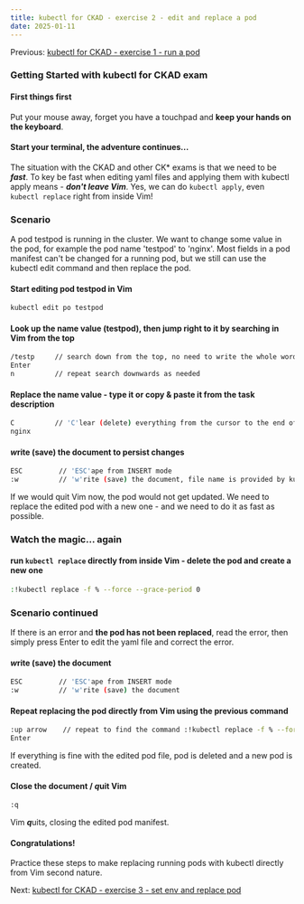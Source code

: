 ```yaml
---
title: kubectl for CKAD - exercise 2 - edit and replace a pod
date: 2025-01-11
---
```

Previous: [kubectl for CKAD - exercise 1 - run a pod](https://miroberes.github.io/CKAD-Exam-Tips/CKAD-Exam-Tips-kubectl-exercises/CKAD-Exam-Tips-kubectl-exercises-001-run-a-pod.html)
### Getting Started with kubectl for CKAD exam

#### First things first
Put your mouse away, forget you have a touchpad and **keep your hands on the keyboard**.

####  Start your terminal, the adventure continues... 

The situation with the CKAD and other CK* exams is that we need to be ***fast***.
To key be fast when editing yaml files and applying them with kubectl apply means - ***don't leave Vim***.
Yes, we can do `kubectl apply`, even `kubectl replace` right from inside Vim!

### Scenario
A pod testpod is running in the cluster. We want to change some value in the pod, for example the pod name 'testpod' to 'nginx'.
Most fields in a pod manifest can't be changed for a running pod, but we still can use the kubectl edit command and then replace the pod.
#### Start editing pod testpod in Vim
```bash
kubectl edit po testpod
```

#### Look up the name value (testpod), then jump right to it by searching in Vim from the top
```bash
/testp     // search down from the top, no need to write the whole word
Enter
n          // repeat search downwards as needed
```

#### Replace the name value - type it or copy & paste it from the task description
```bash
C          // 'C'lear (delete) everything from the cursor to the end of this line and start writing
nginx
```

#### ***w***rite (save) the document to persist changes
```bash
ESC         // 'ESC'ape from INSERT mode 
:w          // 'w'rite (save) the document, file name is provided by kubectl edit
```

If we would quit Vim now, the pod would not get updated. We need to replace the edited pod with a new one - and we need to do it as fast as possible.
### Watch the magic... again
#### run `kubectl replace` directly from inside Vim - delete the pod and create a new one
```bash
:!kubectl replace -f % --force --grace-period 0
```

### Scenario continued
If there is an error and **the pod has not been replaced**, read the error, then simply press Enter to edit the yaml file and correct the error.

#### ***w***rite (save) the document
```bash
ESC         // 'ESC'ape from INSERT mode 
:w          // 'w'rite (save) the document
```

#### Repeat replacing the pod directly from Vim using the previous command
```bash
:up arrow    // repeat to find the command :!kubectl replace -f % --force --grace-period 0
Enter
```

If everything is fine with the edited pod file, pod is deleted and a new pod is created.

#### Close the document / ***q***uit Vim
```bash
:q
```
Vim ***q***uits, closing the edited pod manifest.

#### Congratulations!
Practice these steps to make replacing running pods with kubectl directly from Vim second nature.

Next: [kubectl for CKAD - exercise 3 - set env and replace pod](https://miroberes.github.io/CKAD-Exam-Tips/CKAD-Exam-Tips-kubectl-exercises/CKAD-Exam-Tips-kubectl-exercises-003-set-env-replace-pod.html)
